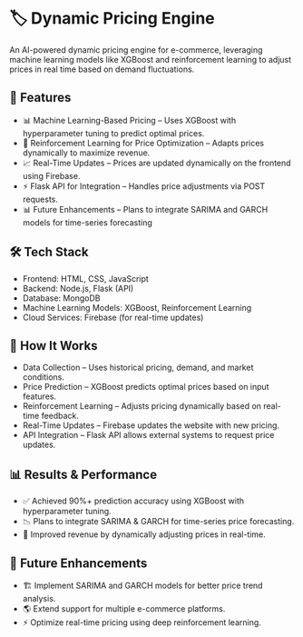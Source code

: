 # 🏷️ Dynamic Pricing Engine

An AI-powered dynamic pricing engine for e-commerce, leveraging machine learning models like XGBoost and reinforcement learning to adjust prices in real time based on demand fluctuations.

## 🚀 Features

- 📊 Machine Learning-Based Pricing – Uses XGBoost with hyperparameter tuning to predict optimal prices.
- 🔄 Reinforcement Learning for Price Optimization – Adapts prices dynamically to maximize revenue.
- 📈 Real-Time Updates – Prices are updated dynamically on the frontend using Firebase.
- ⚡ Flask API for Integration – Handles price adjustments via POST requests.
- 📊 Future Enhancements – Plans to integrate SARIMA and GARCH models for time-series forecasting

## 🛠️ Tech Stack

- Frontend: HTML, CSS, JavaScript
- Backend: Node.js, Flask (API)
- Database: MongoDB
- Machine Learning Models: XGBoost, Reinforcement Learning
- Cloud Services: Firebase (for real-time updates)

## 🔬 How It Works
- Data Collection – Uses historical pricing, demand, and market conditions.
- Price Prediction – XGBoost predicts optimal prices based on input features.
- Reinforcement Learning – Adjusts pricing dynamically based on real-time feedback.
- Real-Time Updates – Firebase updates the website with new pricing.
- API Integration – Flask API allows external systems to request price updates.

## 📊 Results & Performance
- ✅ Achieved 90%+ prediction accuracy using XGBoost with hyperparameter tuning.
- 📉 Plans to integrate SARIMA & GARCH for time-series price forecasting.
- 🚀 Improved revenue by dynamically adjusting prices in real-time.

## 🎯 Future Enhancements
- 🏗️ Implement SARIMA and GARCH models for better price trend analysis.
- 🌎 Extend support for multiple e-commerce platforms.
- ⚡ Optimize real-time pricing using deep reinforcement learning.
